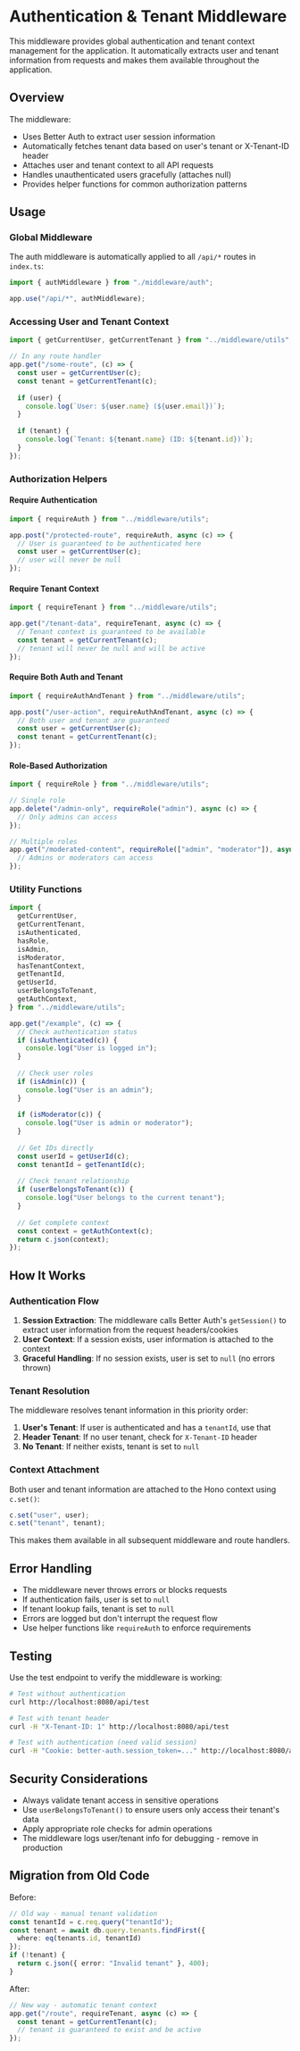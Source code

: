 # Authentication & Tenant Middleware

This middleware provides global authentication and tenant context management for the application. It automatically extracts user and tenant information from requests and makes them available throughout the application.

## Overview

The middleware:
- Uses Better Auth to extract user session information
- Automatically fetches tenant data based on user's tenant or X-Tenant-ID header
- Attaches user and tenant context to all API requests
- Handles unauthenticated users gracefully (attaches null)
- Provides helper functions for common authorization patterns

## Usage

### Global Middleware

The auth middleware is automatically applied to all `/api/*` routes in `index.ts`:

```typescript
import { authMiddleware } from "./middleware/auth";

app.use("/api/*", authMiddleware);
```

### Accessing User and Tenant Context

```typescript
import { getCurrentUser, getCurrentTenant } from "../middleware/utils";

// In any route handler
app.get("/some-route", (c) => {
  const user = getCurrentUser(c);
  const tenant = getCurrentTenant(c);
  
  if (user) {
    console.log(`User: ${user.name} (${user.email})`);
  }
  
  if (tenant) {
    console.log(`Tenant: ${tenant.name} (ID: ${tenant.id})`);
  }
});
```

### Authorization Helpers

#### Require Authentication

```typescript
import { requireAuth } from "../middleware/utils";

app.post("/protected-route", requireAuth, async (c) => {
  // User is guaranteed to be authenticated here
  const user = getCurrentUser(c);
  // user will never be null
});
```

#### Require Tenant Context

```typescript
import { requireTenant } from "../middleware/utils";

app.get("/tenant-data", requireTenant, async (c) => {
  // Tenant context is guaranteed to be available
  const tenant = getCurrentTenant(c);
  // tenant will never be null and will be active
});
```

#### Require Both Auth and Tenant

```typescript
import { requireAuthAndTenant } from "../middleware/utils";

app.post("/user-action", requireAuthAndTenant, async (c) => {
  // Both user and tenant are guaranteed
  const user = getCurrentUser(c);
  const tenant = getCurrentTenant(c);
});
```

#### Role-Based Authorization

```typescript
import { requireRole } from "../middleware/utils";

// Single role
app.delete("/admin-only", requireRole("admin"), async (c) => {
  // Only admins can access
});

// Multiple roles
app.get("/moderated-content", requireRole(["admin", "moderator"]), async (c) => {
  // Admins or moderators can access
});
```

### Utility Functions

```typescript
import {
  getCurrentUser,
  getCurrentTenant,
  isAuthenticated,
  hasRole,
  isAdmin,
  isModerator,
  hasTenantContext,
  getTenantId,
  getUserId,
  userBelongsToTenant,
  getAuthContext,
} from "../middleware/utils";

app.get("/example", (c) => {
  // Check authentication status
  if (isAuthenticated(c)) {
    console.log("User is logged in");
  }
  
  // Check user roles
  if (isAdmin(c)) {
    console.log("User is an admin");
  }
  
  if (isModerator(c)) {
    console.log("User is admin or moderator");
  }
  
  // Get IDs directly
  const userId = getUserId(c);
  const tenantId = getTenantId(c);
  
  // Check tenant relationship
  if (userBelongsToTenant(c)) {
    console.log("User belongs to the current tenant");
  }
  
  // Get complete context
  const context = getAuthContext(c);
  return c.json(context);
});
```

## How It Works

### Authentication Flow

1. **Session Extraction**: The middleware calls Better Auth's `getSession()` to extract user information from the request headers/cookies
2. **User Context**: If a session exists, user information is attached to the context
3. **Graceful Handling**: If no session exists, user is set to `null` (no errors thrown)

### Tenant Resolution

The middleware resolves tenant information in this priority order:

1. **User's Tenant**: If user is authenticated and has a `tenantId`, use that
2. **Header Tenant**: If no user tenant, check for `X-Tenant-ID` header
3. **No Tenant**: If neither exists, tenant is set to `null`

### Context Attachment

Both user and tenant information are attached to the Hono context using `c.set()`:

```typescript
c.set("user", user);
c.set("tenant", tenant);
```

This makes them available in all subsequent middleware and route handlers.

## Error Handling

- The middleware never throws errors or blocks requests
- If authentication fails, user is set to `null`
- If tenant lookup fails, tenant is set to `null`
- Errors are logged but don't interrupt the request flow
- Use helper functions like `requireAuth` to enforce requirements

## Testing

Use the test endpoint to verify the middleware is working:

```bash
# Test without authentication
curl http://localhost:8080/api/test

# Test with tenant header
curl -H "X-Tenant-ID: 1" http://localhost:8080/api/test

# Test with authentication (need valid session)
curl -H "Cookie: better-auth.session_token=..." http://localhost:8080/api/test
```

## Security Considerations

- Always validate tenant access in sensitive operations
- Use `userBelongsToTenant()` to ensure users only access their tenant's data
- Apply appropriate role checks for admin operations
- The middleware logs user/tenant info for debugging - remove in production

## Migration from Old Code

Before:
```typescript
// Old way - manual tenant validation
const tenantId = c.req.query("tenantId");
const tenant = await db.query.tenants.findFirst({
  where: eq(tenants.id, tenantId)
});
if (!tenant) {
  return c.json({ error: "Invalid tenant" }, 400);
}
```

After:
```typescript
// New way - automatic tenant context
app.get("/route", requireTenant, async (c) => {
  const tenant = getCurrentTenant(c);
  // tenant is guaranteed to exist and be active
});
```
